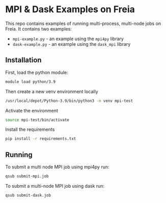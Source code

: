 # MPI & Dask Examples on Freia

This repo contains examples of running multi-process, multi-node jobs on Freia. It contains two examples:

 - `mpi-example.py` - an example using the `mpi4py` library
 - `dask-example.py` - an example using the `dask_mpi` library


## Installation
First, load the python module:

```sh
module load python/3.9
```

Then create a new venv environment locally
```sh
/usr/local/depot/Python-3.9/bin/python3 -m venv mpi-test
```

Activate the environment
```sh
source mpi-test/bin/activate
```

Install the requirements
```sh
pip install -r requirements.txt
```

## Running

To submit a multi node MPI job using mpi4py run:
```sh
qsub submit-mpi.job
```

To submit a multi-node MPI job using dask run:
```sh
qsub submit-dask.job
```
